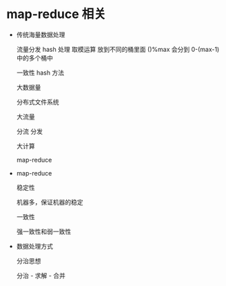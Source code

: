 # map-reduce 相关

- 传统海量数据处理

  流量分发
  hash 处理 取模运算 放到不同的桶里面 ()%max 会分到 0-(max-1)中的多个桶中

  一致性 hash 方法

  大数据量

  分布式文件系统

  大流量

  分流 分发

  大计算

  map-reduce

- map-reduce

  稳定性

  机器多，保证机器的稳定

  一致性

  强一致性和弱一致性

- 数据处理方式

  分治思想

  分治 - 求解 - 合并

